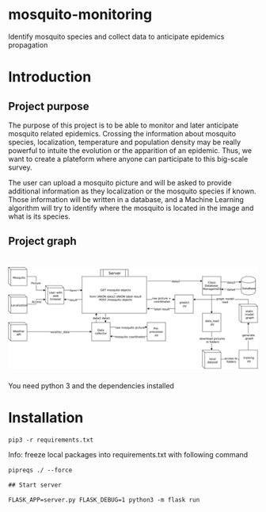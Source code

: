 # mosquito-monitoring
Identify mosquito species and collect data to anticipate epidemics propagation

# Introduction
## Project purpose
The purpose of this project is to be able to monitor and later anticipate mosquito related epidemics.
Crossing the information about mosquito species, localization, temperature and population density may be really powerful to intuite the evolution or the apparition of an epidemic. Thus, we want to create a plateform where anyone can participate to this big-scale survey.

The user can upload a mosquito picture and will be asked to provide additional information as they localization or the mosquito species if known.
Those information will be written in a database, and a Machine Learning algorithm will try to identify where the mosquito is located in the image and what is its species. 


## Project graph
![Hyperparams.txt](docs/graph_project.png) 
=======
You need python 3 and the dependencies installed 

# Installation

```
pip3 -r requirements.txt
```

Info: freeze local packages into requirements.txt with following command

```
pipreqs ./ --force      
```

	## Start server

```
FLASK_APP=server.py FLASK_DEBUG=1 python3 -m flask run
```

